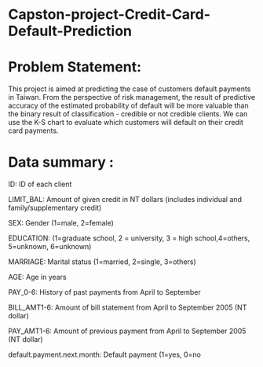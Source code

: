 # Capston-project-Credit-Card-Default-Prediction

# Problem Statement:
This project is aimed at predicting the case of customers default payments in Taiwan. From the perspective of risk management, the result of predictive accuracy of the estimated probability of default will be more valuable than the binary result of classification - credible or not credible clients. We can use the K-S chart to evaluate which customers will default on their credit card payments.

# Data summary : 

ID: ID of each client

LIMIT_BAL: Amount of given credit in NT dollars (includes individual and family/supplementary credit)

SEX: Gender (1=male, 2=female)

EDUCATION: (1=graduate school, 2 = university, 3 = high school,4=others, 5=unknown, 6=unknown)

MARRIAGE: Marital status (1=married, 2=single, 3=others)

AGE: Age in years

PAY_0-6: History of past payments from April to September 

BILL_AMT1-6: Amount of bill statement from April to September 2005 (NT dollar)

PAY_AMT1-6: Amount of previous payment from April to September 2005 (NT dollar)

default.payment.next.month: Default payment (1=yes, 0=no
